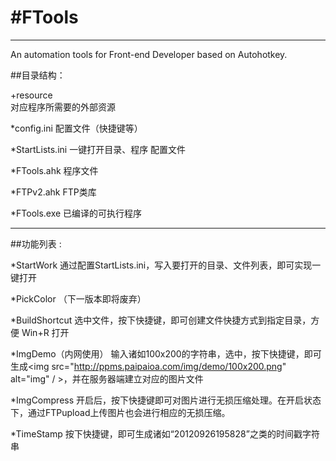 #FTools
======
***
An automation tools for Front-end Developer based on Autohotkey.

##目录结构：

+resource	
对应程序所需要的外部资源

*config.ini	
配置文件（快捷键等）

*StartLists.ini
一键打开目录、程序 配置文件

*FTools.ahk
程序文件

*FTPv2.ahk
FTP类库

*FTools.exe
已编译的可执行程序
***
##功能列表 :

*StartWork
通过配置StartLists.ini，写入要打开的目录、文件列表，即可实现一键打开

*PickColor
（下一版本即将废弃）

*BuildShortcut
选中文件，按下快捷键，即可创建文件快捷方式到指定目录，方便 Win+R 打开

*ImgDemo（内网使用）
输入诸如100x200的字符串，选中，按下快捷键，即可生成<img src="http://ppms.paipaioa.com/img/demo/100x200.png" alt="img" / >，并在服务器端建立对应的图片文件

*ImgCompress
开启后，按下快捷键即可对图片进行无损压缩处理。在开启状态下，通过FTPupload上传图片也会进行相应的无损压缩。

*TimeStamp
按下快捷键，即可生成诸如“20120926195828”之类的时间戳字符串


	